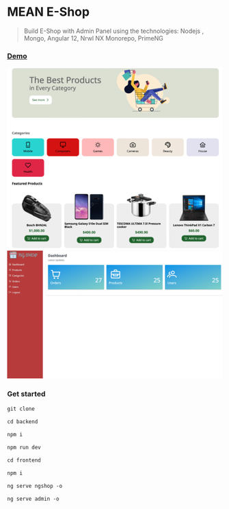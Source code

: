 # MEAN E-Shop

> Build E-Shop with Admin Panel using the technologies: Nodejs , Mongo, Angular 12, Nrwl NX Monorepo, PrimeNG

### [Demo](https://bluebits-academy.github.io/ngshop)
![IMAGE ALT TEXT HERE](./screen-shop.png)
![IMAGE ALT TEXT HERE](./screen-admin.png)

### Get started

```shell script
git clone
```
```shell script
cd backend
```
```shell script
npm i
```
```shell script
npm run dev
```
```shell script
cd frontend
```
```shell script
npm i
```
```shell script
ng serve ngshop -o
```
```shell script
ng serve admin -o
```
